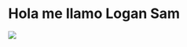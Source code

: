 # Hola me llamo Logan Sam
 <p align="left">
   <img src="https://img.shields.io/badge/STATUS-EN%20DESAROLLO-green">
   </p>

